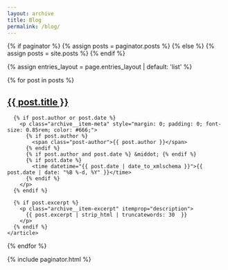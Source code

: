 ```yaml
---
layout: archive
title: Blog
permalink: /blog/
---
```



{% if paginator %}
  {% assign posts = paginator.posts %}
{% else %}
  {% assign posts = site.posts %}
{% endif %}

{% assign entries_layout = page.entries_layout | default: 'list' %}
<div class="entries-{{ entries_layout }}">
  {% for post in posts %}
    <article class="archive__item" itemscope itemtype="https://schema.org/CreativeWork">
      <h2 class="archive__item-title" itemprop="headline">
        <a href="{{ post.url | relative_url }}" rel="permalink">{{ post.title }}</a>
      </h2>

      {% if post.author or post.date %}
        <p class="archive__item-meta" style="margin: 0; padding: 0; font-size: 0.85rem; color: #666;">
          {% if post.author %}
            <span class="post-author">{{ post.author }}</span>
          {% endif %}
          {% if post.author and post.date %} &middot; {% endif %}
          {% if post.date %}
            <time datetime="{{ post.date | date_to_xmlschema }}">{{ post.date | date: "%B %-d, %Y" }}</time>
          {% endif %}
        </p>
      {% endif %}

      {% if post.excerpt %}
        <p class="archive__item-excerpt" itemprop="description">
          {{ post.excerpt | strip_html | truncatewords: 30  }}
        </p>
      {% endif %}
    </article>
  {% endfor %}
</div>

{% include paginator.html %}
